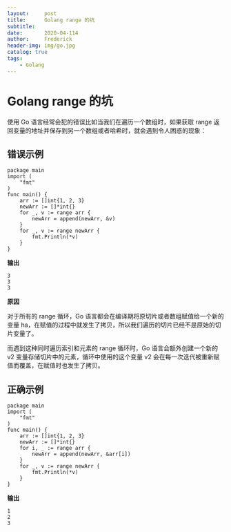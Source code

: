 ```yaml
---
layout:     post
title:      Golang range 的坑
subtitle:   
date:       2020-04-114
author:     Frederick
header-img: img/go.jpg
catalog: true
tags:
    - Golang
---
```


#  Golang range 的坑

使用 Go 语言经常会犯的错误比如当我们在遍历一个数组时，如果获取 range 返回变量的地址并保存到另一个数组或者哈希时，就会遇到令人困惑的现象：

## 错误示例

    package main
    import (
        "fmt"
    )
    func main() {
        arr := []int{1, 2, 3}
        newArr := []*int{}
        for _, v := range arr {
            newArr = append(newArr, &v)
        }
        for _, v := range newArr {
            fmt.Println(*v)
        }
    }

**输出**

    3
    3
    3

**原因**

对于所有的 range 循环，Go 语言都会在编译期将原切片或者数组赋值给一个新的变量 ha，在赋值的过程中就发生了拷贝，所以我们遍历的切片已经不是原始的切片变量了。

而遇到这种同时遍历索引和元素的 range 循环时，Go 语言会额外创建一个新的 v2 变量存储切片中的元素，循环中使用的这个变量 v2 会在每一次迭代被重新赋值而覆盖，在赋值时也发生了拷贝。

## 正确示例

    package main
    import (
        "fmt"
    )
    func main() {
        arr := []int{1, 2, 3}
        newArr := []*int{}
        for i, _ := range arr {
            newArr = append(newArr, &arr[i])
        }
        for _, v := range newArr {
            fmt.Println(*v)
        }
    }

**输出**

    1
    2
    3